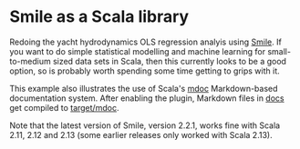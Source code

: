 # Smile as a Scala library

Redoing the yacht hydrodynamics OLS regression analyis using [Smile](https://haifengl.github.io/). If you want to do simple statistical modelling and machine learning for small-to-medium sized data sets in Scala, then this currently looks to be a good option, so is probably worth spending some time getting to grips with it.

This example also illustrates the use of Scala's [mdoc](https://scalameta.org/mdoc/) Markdown-based documentation system. After enabling the plugin, Markdown files in [docs](docs/) get compiled to [target/mdoc](target/mdoc/). 

Note that the latest version of Smile, version 2.2.1, works fine with Scala 2.11, 2.12 and 2.13 (some earlier releases only worked with Scala 2.13).


